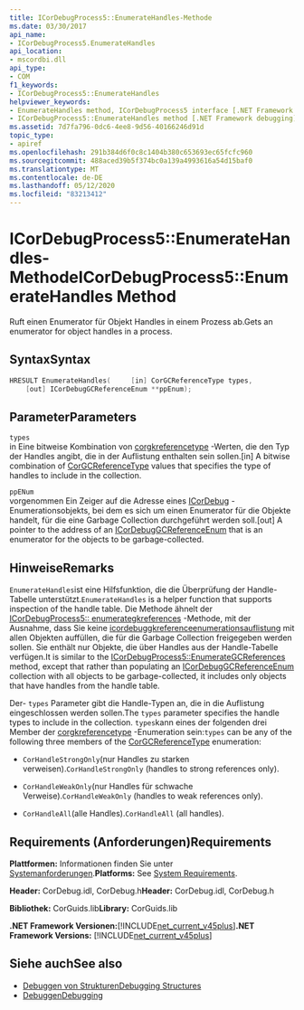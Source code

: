 ```yaml
---
title: ICorDebugProcess5::EnumerateHandles-Methode
ms.date: 03/30/2017
api_name:
- ICorDebugProcess5.EnumerateHandles
api_location:
- mscordbi.dll
api_type:
- COM
f1_keywords:
- ICorDebugProcess5::EnumerateHandles
helpviewer_keywords:
- EnumerateHandles method, ICorDebugProcess5 interface [.NET Framework debugging]
- ICorDebugProcess5::EnumerateHandles method [.NET Framework debugging]
ms.assetid: 7d7fa796-0dc6-4ee8-9d56-40166246d91d
topic_type:
- apiref
ms.openlocfilehash: 291b384d6f0c8c1404b380c653693ec65fcfc960
ms.sourcegitcommit: 488aced39b5f374bc0a139a4993616a54d15baf0
ms.translationtype: MT
ms.contentlocale: de-DE
ms.lasthandoff: 05/12/2020
ms.locfileid: "83213412"
---
```

# <a name="icordebugprocess5enumeratehandles-method"></a><span data-ttu-id="1eb09-102">ICorDebugProcess5::EnumerateHandles-Methode</span><span class="sxs-lookup"><span data-stu-id="1eb09-102">ICorDebugProcess5::EnumerateHandles Method</span></span>
<span data-ttu-id="1eb09-103">Ruft einen Enumerator für Objekt Handles in einem Prozess ab.</span><span class="sxs-lookup"><span data-stu-id="1eb09-103">Gets an enumerator for object handles in a process.</span></span>  
  
## <a name="syntax"></a><span data-ttu-id="1eb09-104">Syntax</span><span class="sxs-lookup"><span data-stu-id="1eb09-104">Syntax</span></span>  
  
```cpp  
HRESULT EnumerateHandles(     [in] CorGCReferenceType types,  
    [out] ICorDebugGCReferenceEnum **ppEnum);  
```  
  
## <a name="parameters"></a><span data-ttu-id="1eb09-105">Parameter</span><span class="sxs-lookup"><span data-stu-id="1eb09-105">Parameters</span></span>  
 `types`  
 <span data-ttu-id="1eb09-106">in Eine bitweise Kombination von [corgkreferencetype](corgcreferencetype-enumeration.md) -Werten, die den Typ der Handles angibt, die in der Auflistung enthalten sein sollen.</span><span class="sxs-lookup"><span data-stu-id="1eb09-106">[in] A bitwise combination of [CorGCReferenceType](corgcreferencetype-enumeration.md) values that specifies the type of handles to include in the collection.</span></span>  
  
 `ppENum`  
 <span data-ttu-id="1eb09-107">vorgenommen Ein Zeiger auf die Adresse eines [ICorDebug](icordebuggcreferenceenum-interface.md) -Enumerationsobjekts, bei dem es sich um einen Enumerator für die Objekte handelt, für die eine Garbage Collection durchgeführt werden soll.</span><span class="sxs-lookup"><span data-stu-id="1eb09-107">[out] A pointer to the address of an [ICorDebugGCReferenceEnum](icordebuggcreferenceenum-interface.md) that is an enumerator for the objects to be garbage-collected.</span></span>  
  
## <a name="remarks"></a><span data-ttu-id="1eb09-108">Hinweise</span><span class="sxs-lookup"><span data-stu-id="1eb09-108">Remarks</span></span>  
 <span data-ttu-id="1eb09-109">`EnumerateHandles`ist eine Hilfsfunktion, die die Überprüfung der Handle-Tabelle unterstützt.</span><span class="sxs-lookup"><span data-stu-id="1eb09-109">`EnumerateHandles` is a helper function that supports inspection of the handle table.</span></span> <span data-ttu-id="1eb09-110">Die Methode ähnelt der [ICorDebugProcess5:: enumerategkreferences](icordebugprocess5-enumerategcreferences-method.md) -Methode, mit der Ausnahme, dass Sie keine [icordebuggkreferenceenumerationsauflistung](icordebuggcreferenceenum-interface.md) mit allen Objekten auffüllen, die für die Garbage Collection freigegeben werden sollen. Sie enthält nur Objekte, die über Handles aus der Handle-Tabelle verfügen.</span><span class="sxs-lookup"><span data-stu-id="1eb09-110">It is similar to the [ICorDebugProcess5::EnumerateGCReferences](icordebugprocess5-enumerategcreferences-method.md) method, except that rather than populating an [ICorDebugGCReferenceEnum](icordebuggcreferenceenum-interface.md) collection with all objects to be garbage-collected, it includes only objects that have handles from the handle table.</span></span>  
  
 <span data-ttu-id="1eb09-111">Der- `types` Parameter gibt die Handle-Typen an, die in die Auflistung eingeschlossen werden sollen.</span><span class="sxs-lookup"><span data-stu-id="1eb09-111">The `types` parameter specifies the handle types to include in the collection.</span></span> <span data-ttu-id="1eb09-112">`types`kann eines der folgenden drei Member der [corgkreferencetype](corgcreferencetype-enumeration.md) -Enumeration sein:</span><span class="sxs-lookup"><span data-stu-id="1eb09-112">`types` can be any of the following three members of the [CorGCReferenceType](corgcreferencetype-enumeration.md) enumeration:</span></span>  
  
- <span data-ttu-id="1eb09-113">`CorHandleStrongOnly`(nur Handles zu starken verweisen).</span><span class="sxs-lookup"><span data-stu-id="1eb09-113">`CorHandleStrongOnly` (handles to strong references only).</span></span>  
  
- <span data-ttu-id="1eb09-114">`CorHandleWeakOnly`(nur Handles für schwache Verweise).</span><span class="sxs-lookup"><span data-stu-id="1eb09-114">`CorHandleWeakOnly` (handles to weak references only).</span></span>  
  
- <span data-ttu-id="1eb09-115">`CorHandleAll`(alle Handles).</span><span class="sxs-lookup"><span data-stu-id="1eb09-115">`CorHandleAll` (all handles).</span></span>  
  
## <a name="requirements"></a><span data-ttu-id="1eb09-116">Requirements (Anforderungen)</span><span class="sxs-lookup"><span data-stu-id="1eb09-116">Requirements</span></span>  
 <span data-ttu-id="1eb09-117">**Plattformen:** Informationen finden Sie unter [Systemanforderungen](../../get-started/system-requirements.md).</span><span class="sxs-lookup"><span data-stu-id="1eb09-117">**Platforms:** See [System Requirements](../../get-started/system-requirements.md).</span></span>  
  
 <span data-ttu-id="1eb09-118">**Header:** CorDebug.idl, CorDebug.h</span><span class="sxs-lookup"><span data-stu-id="1eb09-118">**Header:** CorDebug.idl, CorDebug.h</span></span>  
  
 <span data-ttu-id="1eb09-119">**Bibliothek:** CorGuids.lib</span><span class="sxs-lookup"><span data-stu-id="1eb09-119">**Library:** CorGuids.lib</span></span>  
  
 <span data-ttu-id="1eb09-120">**.NET Framework Versionen:**[!INCLUDE[net_current_v45plus](../../../../includes/net-current-v45plus-md.md)]</span><span class="sxs-lookup"><span data-stu-id="1eb09-120">**.NET Framework Versions:** [!INCLUDE[net_current_v45plus](../../../../includes/net-current-v45plus-md.md)]</span></span>  
  
## <a name="see-also"></a><span data-ttu-id="1eb09-121">Siehe auch</span><span class="sxs-lookup"><span data-stu-id="1eb09-121">See also</span></span>

- [<span data-ttu-id="1eb09-122">Debuggen von Strukturen</span><span class="sxs-lookup"><span data-stu-id="1eb09-122">Debugging Structures</span></span>](debugging-structures.md)
- [<span data-ttu-id="1eb09-123">Debuggen</span><span class="sxs-lookup"><span data-stu-id="1eb09-123">Debugging</span></span>](index.md)

